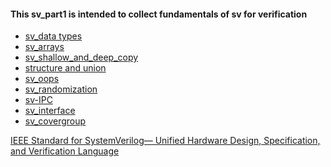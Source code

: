 #### This sv_part1 is intended to collect fundamentals of sv for verification


- [sv_data types](https://github.com/visionvlsi/sv_part1/tree/main/sv_dataTypes)
- [sv_arrays](https://github.com/visionvlsi/sv_part1/blob/main/sv_arrays/readme.md)
- [sv_shallow_and_deep_copy](https://github.com/visionvlsi/sv_part1/tree/main/sv_shallow_deep_copy)
- [structure and union](https://github.com/visionvlsi/sv_part1/tree/main/structure_and_union)
- [sv_oops](https://github.com/visionvlsi/sv_part1/tree/main/sv_oops#readme)
- [sv_randomization](https://github.com/visionvlsi/sv_part1/tree/main/sv_randomization#readme)
- [sv-IPC](https://github.com/visionvlsi/sv_part1/tree/main/sv_IPC#readme)
- [sv_interface](https://github.com/visionvlsi/sv_part1/tree/main/sv_interface#readme)
- [sv_covergroup](https://github.com/visionvlsi/sv_part1/blob/main/sv_covergroup/readme.md)



[IEEE Standard for SystemVerilog—
Unified Hardware Design,
Specification, and Verification
Language ](https://drive.google.com/file/d/1ZBCmIYxE_mlNlnBnHTBBoZ19CYvoxKpQ/view?usp=sharing)

